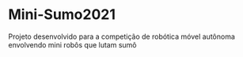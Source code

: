 # Mini-Sumo2021
Projeto desenvolvido para a competição de robótica móvel autônoma envolvendo mini robôs que lutam sumô

